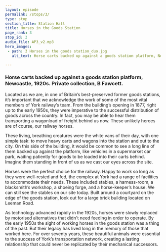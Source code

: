 ```yaml
---
layout: episode
permalink: /stops/3/
type: stop
section_title: Station Hall
title: Horses in the Goods Station
page_rank: 3
stop_id: 3
audio_file: AP3_v2.mp3
hero_images:
 - path: 3 Horses in the goods station_duo.jpg
   alt_text: Horse carts backed up against a goods station platform, Newcastle, 1920s. Private collection, B Fawcett.

---
```

### Horse carts backed up against a goods station platform, Newcastle, 1920s. Private collection, B Fawcett.

Located as we are, in one of Britain’s best-preserved former goods stations, it’s important that we acknowledge the work of some of the most vital members of York railway’s team. From the building’s opening in 1877, right up to the early 1950s, they were imperative to the successful distribution of goods across the country. In fact, you may be able to hear them transporting a wagonload of freight behind us now. These unlikely heroes are of course, our railway horses.<space><space>

These living, breathing creatures were the white vans of their day, with one simple task: to move heavy carts and wagons into the station and out to the city. On this side of the building, it would be common to see a long line of them backed up against the platform, like vehicles in a supermarket car park, waiting patiently for goods to be loaded into their carts behind. Imagine them standing in front of us as we cast our eyes across the site.<space><space>

Horses were the perfect choice for the railway. Happy to work so long as they were well-rested and fed, the complex at York had a range of facilities to accommodate their needs. These included stables, a harness-room, a blacksmith’s workshop, a shoeing forge, and a horse-keeper’s house. We can still see the stables on our site today. Built around a courtyard on the edge of the goods station, look out for a large brick building located on Leeman Road.<space><space>

As technology advanced rapidly in the 1920s, horses were slowly replaced by motorised alternatives that didn't need feeding in order to operate. By the early 1950s the sight of working horses in the goods station was a thing of the past. But their legacy has lived long in the memory of those that worked here. For over seventy years, these beautiful animals were essential to the success of York’s transportation network, creating a lasting relationship that could never be replicated by their mechanical successors.
